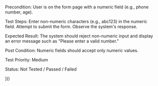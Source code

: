 
Precondition: User is on the form page with a numeric field (e.g., phone number, age).

Test Steps:
Enter non-numeric characters (e.g., abc123) in the numeric field.
Attempt to submit the form.
Observe the system's response.

Expected Result:
The system should reject non-numeric input and display an error message such as "Please enter a valid number."

Post Condition: Numeric fields should accept only numeric values.

Test Priority: Medium

Status: Not Tested / Passed / Failed

](<TEST F>)

